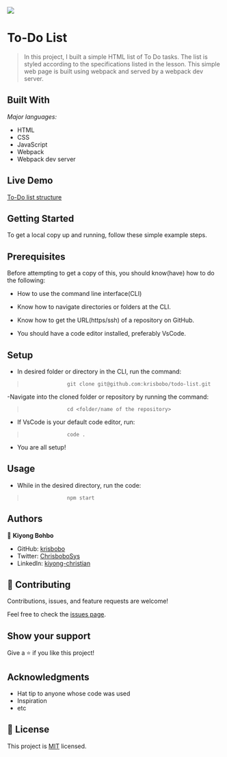 ![](https://img.shields.io/badge/Microverse-blueviolet)

# To-Do List

> In this project, I built a simple HTML list of To Do tasks. The list is styled according to the specifications listed in the lesson. This simple web page is built using webpack and served by a webpack dev server.

## Built With

  *Major languages:*

- HTML
- CSS
- JavaScript
- Webpack
- Webpack dev server

## Live Demo

[To-Do list structure](https://krisbobo.github.io/awesomebooks-ES6/)

## Getting Started

To get a local copy up and running, follow these simple example steps.

## Prerequisites

Before attempting to get a copy of this, you should know(have) how to do the following:

- How to use the command line interface(CLI)

- Know how to navigate directories or folders at the CLI.

- Know how to get the URL(https/ssh) of a repository on GitHub.

- You should have a code editor installed, preferably VsCode.

## Setup

- In desired folder or directory in the CLI, run the command:

>                   git clone git@github.com:krisbobo/todo-list.git

-Navigate into the cloned folder or repository by running the command:

>                   cd <folder/name of the repository>

- If VsCode is your default code editor, run:

>                   code .

- You are all setup!

## Usage

- While in the desired directory, run the code:

>                   npm start

## Authors

👤 **Kiyong Bohbo**

- GitHub: [krisbobo](https://github.com/krisbobo)
- Twitter: [ChrisboboSys](https://twitter.com/ChrisboboSys)
- LinkedIn: [kiyong-christian](https://linkedin.com/in/kiyong-christian)

## 🤝 Contributing

Contributions, issues, and feature requests are welcome!

Feel free to check the [issues page](../../issues/).

## Show your support

Give a ⭐️ if you like this project!

## Acknowledgments

- Hat tip to anyone whose code was used
- Inspiration
- etc

## 📝 License

This project is [MIT](./MIT.md) licensed.
